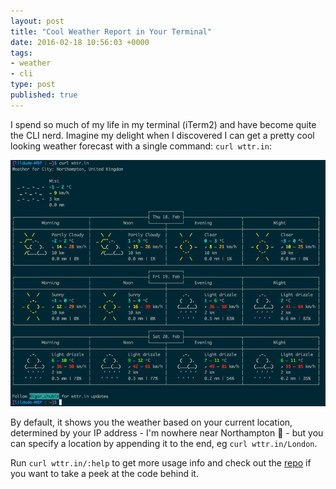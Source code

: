 ```yaml
---
layout: post
title: "Cool Weather Report in Your Terminal"
date: 2016-02-18 10:56:03 +0000
tags:
- weather
- cli
type: post
published: true
---
```


I spend so much of my life in my terminal (iTerm2) and have become quite the CLI nerd.  Imagine my delight when I discovered I can get a pretty cool looking weather forecast with a single command: `curl wttr.in`:

![wttr.in](/img/wttr_in.png)

By default, it shows you the weather based on your current location, determined by your IP address - I'm nowhere near Northampton 🙂 - but you can specify a location by appending it to the end, eg `curl wttr.in/London`.

Run `curl wttr.in/:help` to get more usage info and check out the [repo](https://github.com/chubin/wttr.in) if you want to take a peek at the code behind it.
